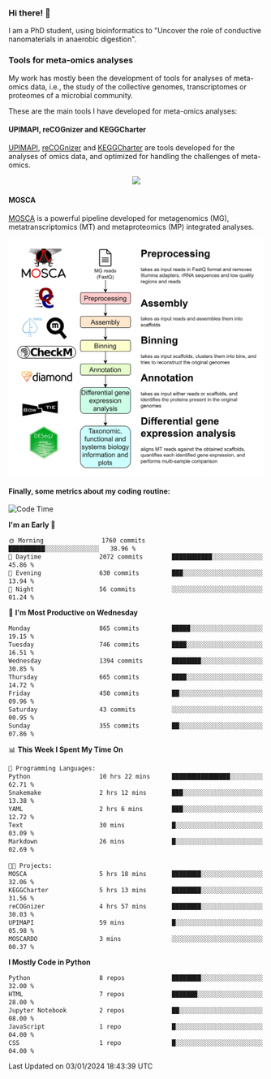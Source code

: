 ### Hi there! 👋

I am a PhD student, using bioinformatics to "Uncover the role of conductive nanomaterials in anaerobic digestion".

### Tools for meta-omics analyses

My work has mostly been the development of tools for analyses of meta-omics data, i.e., the study of the collective genomes, transcriptomes or proteomes of a microbial community.

These are the main tools I have developed for meta-omics analyses:

#### UPIMAPI, reCOGnizer and KEGGCharter

[UPIMAPI](https://github.com/iquasere/UPIMAPI), [reCOGnizer](https://github.com/iquasere/reCOGnizer) and [KEGGCharter](https://github.com/iquasere/KEGGCharter) are tools developed for the analyses of omics data, and optimized for handling the challenges of meta-omics.

<p align="center">
    <img src="assets/annotation_paper.png">
</p>

#### MOSCA

[MOSCA](https://github.com/iquasere/MOSCA) is a powerful pipeline developed for metagenomics (MG), metatranscriptomics (MT) and metaproteomics (MP) integrated analyses.

<p align="center">
    <img src="assets/mosca_workflow.png" align="center" width="700">
</p>


#### Finally, some metrics about my coding routine:

<!--START_SECTION:waka-->
![Code Time](http://img.shields.io/badge/Code%20Time-764%20hrs%2049%20mins-blue)

**I'm an Early 🐤** 

```text
🌞 Morning                1760 commits        ██████████░░░░░░░░░░░░░░░   38.96 % 
🌆 Daytime                2072 commits        ███████████░░░░░░░░░░░░░░   45.86 % 
🌃 Evening                630 commits         ███░░░░░░░░░░░░░░░░░░░░░░   13.94 % 
🌙 Night                  56 commits          ░░░░░░░░░░░░░░░░░░░░░░░░░   01.24 % 
```
📅 **I'm Most Productive on Wednesday** 

```text
Monday                   865 commits         █████░░░░░░░░░░░░░░░░░░░░   19.15 % 
Tuesday                  746 commits         ████░░░░░░░░░░░░░░░░░░░░░   16.51 % 
Wednesday                1394 commits        ████████░░░░░░░░░░░░░░░░░   30.85 % 
Thursday                 665 commits         ████░░░░░░░░░░░░░░░░░░░░░   14.72 % 
Friday                   450 commits         ██░░░░░░░░░░░░░░░░░░░░░░░   09.96 % 
Saturday                 43 commits          ░░░░░░░░░░░░░░░░░░░░░░░░░   00.95 % 
Sunday                   355 commits         ██░░░░░░░░░░░░░░░░░░░░░░░   07.86 % 
```


📊 **This Week I Spent My Time On** 

```text
💬 Programming Languages: 
Python                   10 hrs 22 mins      ████████████████░░░░░░░░░   62.71 % 
Snakemake                2 hrs 12 mins       ███░░░░░░░░░░░░░░░░░░░░░░   13.38 % 
YAML                     2 hrs 6 mins        ███░░░░░░░░░░░░░░░░░░░░░░   12.72 % 
Text                     30 mins             █░░░░░░░░░░░░░░░░░░░░░░░░   03.09 % 
Markdown                 26 mins             █░░░░░░░░░░░░░░░░░░░░░░░░   02.69 % 

🐱‍💻 Projects: 
MOSCA                    5 hrs 18 mins       ████████░░░░░░░░░░░░░░░░░   32.06 % 
KEGGCharter              5 hrs 13 mins       ████████░░░░░░░░░░░░░░░░░   31.56 % 
reCOGnizer               4 hrs 57 mins       ████████░░░░░░░░░░░░░░░░░   30.03 % 
UPIMAPI                  59 mins             █░░░░░░░░░░░░░░░░░░░░░░░░   05.98 % 
MOSCARDO                 3 mins              ░░░░░░░░░░░░░░░░░░░░░░░░░   00.37 % 
```

**I Mostly Code in Python** 

```text
Python                   8 repos             ████████░░░░░░░░░░░░░░░░░   32.00 % 
HTML                     7 repos             ███████░░░░░░░░░░░░░░░░░░   28.00 % 
Jupyter Notebook         2 repos             ██░░░░░░░░░░░░░░░░░░░░░░░   08.00 % 
JavaScript               1 repo              █░░░░░░░░░░░░░░░░░░░░░░░░   04.00 % 
CSS                      1 repo              █░░░░░░░░░░░░░░░░░░░░░░░░   04.00 % 
```




 Last Updated on 03/01/2024 18:43:39 UTC
<!--END_SECTION:waka-->
